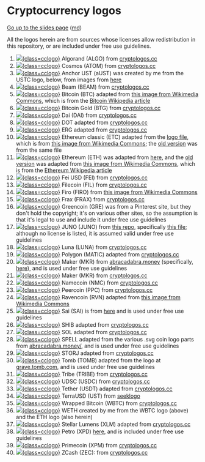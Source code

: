 Cryptocurrency logos
====================

<style>
img.cclogo {
  width: 50px;
  max-height: 50px;
  float: none;
  background-color: transparent !important;
  margin-right: 10px !important;
  margin-top: 1 !important;
  margin-bottom: 1 !important;
  padding: 2px !important;
  vertical-align: middle;
  display: inline;
}
li p { margin:0; }
</style>

[Go up to the slides page](../../index.html) ([md](../../index.md))


All the logos herein are from sources whose licenses allow redistribution in this repository, or are included under free use guidelines.

1. [![](algo-coin-symbol.svg){class=cclogo}](algo-coin-symbol.svg) Algorand (ALGO) from [cryptologos.cc](https://cryptologos.cc/algorand) <br clear='all'>
1. [![](atom-coin-symbol.svg){class=cclogo}](atom-coin-symbol.svg) Cosmos (ATOM) from [cryptologos.cc](https://cryptologos.cc/cosmos) <br clear='all'>
1. [![](aust-coin-symbol.svg){class=cclogo}](aust-coin-symbol.svg) Anchor UST (aUST) was created by me from the USTC logo, below, from images from [here](https://coinmarketcap.com/currencies/anchorust/) <br clear='all'>
1. [![](beam-coin-symbol.svg){class=cclogo}](beam-coin-symbol.svg) Beam (BEAM) from [cryptologos.cc](https://cryptologos.cc/beam) <br clear='all'>
1. [![](btc-coin-symbol.svg){class=cclogo}](btc-coin-symbol.svg) Bitcoin (BTC) adapted from [this image from Wikimedia Commons](https://commons.wikimedia.org/wiki/File:Bitcoin_logo.svg), which is from the [Bitcoin Wikipedia article](https://en.wikipedia.org/wiki/Bitcoin) <br clear='all'>
1. [![](btg-coin-symbol.svg){class=cclogo}](btg-coin-symbol.svg) Bitcoin Gold (BTG) from [cryptologos.cc](https://cryptologos.cc/bitcoin-gold) <br clear='all'>
1. [![](dai-coin-symbol.svg){class=cclogo}](dai-coin-symbol.svg) Dai (DAI) from [cryptologos.cc](https://cryptologos.cc/multi-collateral-dai) <br clear='all'>
1. [![](dot-coin-symbol.svg){class=cclogo}](dot-coin-symbol.svg) DOT adapted from [cryptologos.cc](https://cryptologos.cc/polkadot-new) <br clear='all'>
1. [![](erg-coin-symbol.svg){class=cclogo}](erg-coin-symbol.svg) ERG adapted from [cryptologos.cc](https://cryptologos.cc/ergo) <br clear='all'>
1. [![](etc-coin-symbol.svg){class=cclogo}](etc-coin-symbol.svg) Ethereum classic (ETC) adapted from the [logo file](etc-logo.svg), which is from [this image from Wikimedia Commons](https://commons.wikimedia.org/wiki/File:Ethereum_Classic_Logo.svg); the [old version](etc-coin-symbol-old.svg) was from the same file <br clear='all'>
1. [![](eth-coin-symbol.svg){class=cclogo}](eth-coin-symbol.svg) Ethereum (ETH) was adapted from [here](https://logowik.com/ethereum-vector-logo-1-7602.html), and the [old version](eth-coin-symbol-old.svg) was adapted from [this image from Wikimedia Commons](https://commons.wikimedia.org/wiki/File:Ethereum_logo_translucent.svg), which is from the [Ethereum Wikipedia article](https://en.wikipedia.org/wiki/Ethereum) <br clear='all'>
1. [![](fei-coin-symbol.svg){class=cclogo}](fei-coin-symbol.svg) Fei USD (FEI) from [cryptologos.cc](https://cryptologos.cc/fei-usd) <br clear='all'>
1. [![](fil-coin-symbol.svg){class=cclogo}](fil-coin-symbol.svg) Filecoin (FIL) from [cryptologos.cc](https://cryptologos.cc/filecoin) <br clear='all'>
1. [![](firo-coin-symbol.svg){class=cclogo}](firo-coin-symbol.svg) Firo (FIRO) from [this image from Wikimedia Commons](https://commons.wikimedia.org/wiki/File:Firo-logo.svg) <br clear='all'>
1. [![](frax-coin-symbol.svg){class=cclogo}](frax-coin-symbol.svg) Frax (FRAX) from [cryptologos.cc](https://cryptologos.cc/frax) <br clear='all'>

1. [![](gre-coin-symbol.webp){class=cclogo}](gre-coin-symbol.webp) Greencoin (GRE) was from a Pinterest site, but they don't hold the copyright; it's on various other sites, so the assumption is that it's legal to use and include it under free use guidelines <br clear='all'>
1. [![](juno-coin-symbol.svg){class=cclogo}](juno-coin-symbol.svg) JUNO (JUNO) from [this repo](https://github.com/CosmosContracts/docs), specifically [this file](https://github.com/CosmosContracts/docs/blob/master/.gitbook/assets/JUNO%20Logo%20%28Black%29.svg); although no license is listed, it is assumed valid under free use guidelines
1. [![](lunac-coin-symbol.svg){class=cclogo}](lunac-coin-symbol.svg) Luna (LUNA) from [cryptologos.cc](https://cryptologos.cc/terra-luna) <br clear='all'>
1. [![](matic-coin-symbol.svg){class=cclogo}](matic-coin-symbol.svg) Polygon (MATIC) adapted from [cryptologos.cc](https://cryptologos.cc/logos/matic-coin-symbol.svg?v=022) <br clear='all'>
1. [![](mim-coin-symbol.svg){class=cclogo}](mim-coin-symbol.svg) Maker (MKR) from [abracadabra.money](https://abracadabra.money/) (specifically, [here](https://abracadabra.money/img/PixelMIM.12c48248.svg)), and is used under free use guidelines <br clear='all'>
1. [![](mkr-coin-symbol.svg){class=cclogo}](mkr-coin-symbol.svg) Maker (MKR) from [cryptologos.cc](https://cryptologos.cc/maker) <br clear='all'>
1. [![](nmc-coin-symbol.svg){class=cclogo}](nmc-coin-symbol.svg) Namecoin (NMC) from [cryptologos.cc](https://cryptologos.cc/namecoin) <br clear='all'>
1. [![](ppc-coin-symbol.svg){class=cclogo}](ppc-coin-symbol.svg) Peercoin (PPC) from [cryptologos.cc](https://cryptologos.cc/peercoin) <br clear='all'>
1. [![](rvn-coin-symbol.svg){class=cclogo}](rvn-coin-symbol.svg) Ravencoin (RVN) adapted from [this image from Wikimedia Commons](https://commons.wikimedia.org/wiki/File:Ravencoin-logo.png) <br clear='all'>
1. [![](sai-coin-symbol.svg){class=cclogo}](sai-coin-symbol.svg) Sai (SAI) is from [here](https://saistats.com/) and is used under free use guidelines <br clear='all'>
1. [![](shib-coin-symbol.svg){class=cclogo}](shib-coin-symbol.svg) SHIB adapted from [cryptologos.cc](https://cryptologos.cc/shiba-inu) <br clear='all'>
1. [![](sol-coin-symbol.svg){class=cclogo}](sol-coin-symbol.svg) SOL adapted from [cryptologos.cc](https://cryptologos.cc/solana) <br clear='all'>
1. [![](spell-coin-symbol.svg){class=cclogo}](spell-coin-symbol.svg) SPELL adapted from the various .svg coin logo parts from [abracadabra.money/](https://abracadabra.money/), and is used under free use guidelines <br clear='all'>
1. [![](storj-coin-symbol.svg){class=cclogo}](storj-coin-symbol.svg) STORJ adapted from [cryptologos.cc](https://cryptologos.cc/storj) <br clear='all'>
1. [![](tomb-coin-symbol.svg){class=cclogo}](tomb-coin-symbol.svg) Tomb (TOMB) adapted from the logo at [grave.tomb.com](https://grave.tomb.com/), and is used under free use guidelines <br clear='all'>
1. [![](tribe-coin-symbol.svg){class=cclogo}](tribe-coin-symbol.svg) Tribe (TRIBE) from [cryptologos.cc](https://cryptologos.cc/tribe) <br clear='all'>
1. [![](usdc-coin-symbol.svg){class=cclogo}](usdc-coin-symbol.svg) UDSC (USDC) from [cryptologos.cc](https://cryptologos.cc/usd-coin) <br clear='all'>
1. [![](usdt-coin-symbol.svg){class=cclogo}](usdt-coin-symbol.svg) Tether (USDT) adapted from [cryptologos.cc](https://cryptologos.cc/usd-coin) <br clear='all'>
1. [![](ustc-coin-symbol.svg){class=cclogo}](ustc-coin-symbol.svg) TerraUSD (UST) from [seeklogo](https://seeklogo.com/vector-logo/438118/terrausd-ust) <br clear='all'>
1. [![](wbtc-coin-symbol.svg){class=cclogo}](wbtc-coin-symbol.svg) Wrapped Bitcoin (WBTC) from [cryptologos.cc](https://cryptologos.cc/wrapped-bitcoin) <br clear='all'>
1. [![](weth-coin-symbol.svg){class=cclogo}](weth-coin-symbol.svg) WETH created by me from the WBTC logo (above) and the ETH logo (also herein)<br clear='all'>
1. [![](xlm-coin-symbol.svg){class=cclogo}](xlm-coin-symbol.svg) Stellar Lumens (XLM) adapted from [cryptologos.cc](https://cryptologos.cc/stellar) <br clear='all'>
1. [![](xpd-coin-symbol.svg){class=cclogo}](xpd-coin-symbol.svg) Petro (XPD) [here](https://coinranking.com/coin/TCwbmhubavmsh+petro-ptr), and is included under free use guidelines<br clear='all'>
1. [![](xpm-coin-symbol.svg){class=cclogo}](xpm-coin-symbol.svg) Primecoin (XPM) from [cryptologos.cc](https://cryptologos.cc/primecoin) <br clear='all'>
1. [![](zec-coin-symbol.svg){class=cclogo}](zec-coin-symbol.svg) ZCash (ZEC): from [cryptologos.cc](https://cryptologos.cc/zcash) <br clear='all'>
